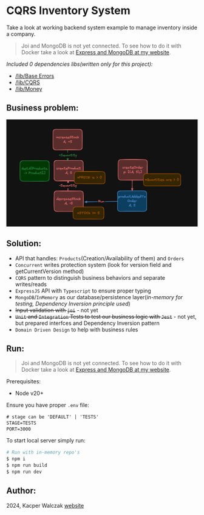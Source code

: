 # CQRS Inventory System

Take a look at working backend system example to manage inventory inside a company.

> Joi and MongoDB is not yet connected. To see how to do it with Docker take a look at [Express and MongoDB at my website](https://quak.com.pl/learn/node/dockerize-express-and-mongo/).

*Included 0 dependencies libs(written only for this project):*
- [/lib/Base Errors](/lib/base-errors.ts)
- [/lib/CQRS](/lib/cqrs.ts)
- [/lib/Money](/lib/money.ts)

## Business problem:

![problem diagram](./assets/business_problem.png)

## Solution:
- API that handles: `Products`(Creation/Availability of them) and `Orders`
- `Concurrent` writes protection system (look for version field and getCurrentVersion method)
- `CQRS` pattern to distinguish business behaviors and separate writes/reads
- `ExpressJS` API with `Typescript` to ensure proper typing
- `MongoDB`/`InMemory` as our database/persistence layer(*in-memory for testing, Dependency Inversion principle used*)
- ~~Input validation with `joi`~~ - not yet
- ~~`Unit` and `Integration` Tests to test our business logic with `Jest`~~ - not yet, but prepared interfces and Dependency Inversion pattern
- `Domain Driven Design` to help with business rules

## Run: 

> Joi and MongoDB is not yet connected. To see how to do it with Docker take a look at [Express and MongoDB at my website](https://quak.com.pl/learn/node/dockerize-express-and-mongo/).

Prerequisites:
- Node v20+

Ensure you have proper `.env` file:
```env copy
# stage can be 'DEFAULT' | 'TESTS'
STAGE=TESTS
PORT=3000
```
To start local server simply run:
```bash copy
# Run with in-memory repo's
$ npm i
$ npm run build
$ npm run dev
```

## Author:
2024, Kacper Walczak [website](https://quak.com.pl)
